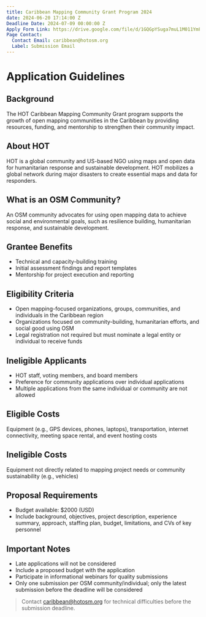```yaml
---
title: Caribbean Mapping Community Grant Program 2024
date: 2024-06-20 17:14:00 Z
Deadline Date: 2024-07-09 00:00:00 Z
Apply Form Link: https://drive.google.com/file/d/1GQGpYSuga7muL1M011YmF03wUFPyotCk/view?usp=sharing
Page Contact:
  Contact Email: caribbean@hotosm.org
  Label: Submission Email
---
```


# Application Guidelines

## Background
The HOT Caribbean Mapping Community Grant program supports the growth of open mapping communities in the Caribbean by providing resources, funding, and mentorship to strengthen their community impact.

## About HOT
HOT is a global community and US-based NGO using maps and open data for humanitarian response and sustainable development. HOT mobilizes a global network during major disasters to create essential maps and data for responders.

## What is an OSM Community?
An OSM community advocates for using open mapping data to achieve social and environmental goals, such as resilience building, humanitarian response, and sustainable development.

## Grantee Benefits
- Technical and capacity-building training
- Initial assessment findings and report templates
- Mentorship for project execution and reporting

## Eligibility Criteria
- Open mapping-focused organizations, groups, communities, and individuals in the Caribbean region
- Organizations focused on community-building, humanitarian efforts, and social good using OSM
- Legal registration not required but must nominate a legal entity or individual to receive funds

## Ineligible Applicants
- HOT staff, voting members, and board members
- Preference for community applications over individual applications
- Multiple applications from the same individual or community are not allowed

## Eligible Costs
Equipment (e.g., GPS devices, phones, laptops), transportation, internet connectivity, meeting space rental, and event hosting costs

## Ineligible Costs
Equipment not directly related to mapping project needs or community sustainability (e.g., vehicles)

## Proposal Requirements
- Budget available: $2000 (USD)
- Include background, objectives, project description, experience summary, approach, staffing plan, budget, limitations, and CVs of key personnel

## Important Notes
- Late applications will not be considered
- Include a proposed budget with the application
- Participate in informational webinars for quality submissions
- Only one submission per OSM community/individual; only the latest submission before the deadline will be considered

> Contact caribbean@hotosm.org for technical difficulties before the submission deadline.